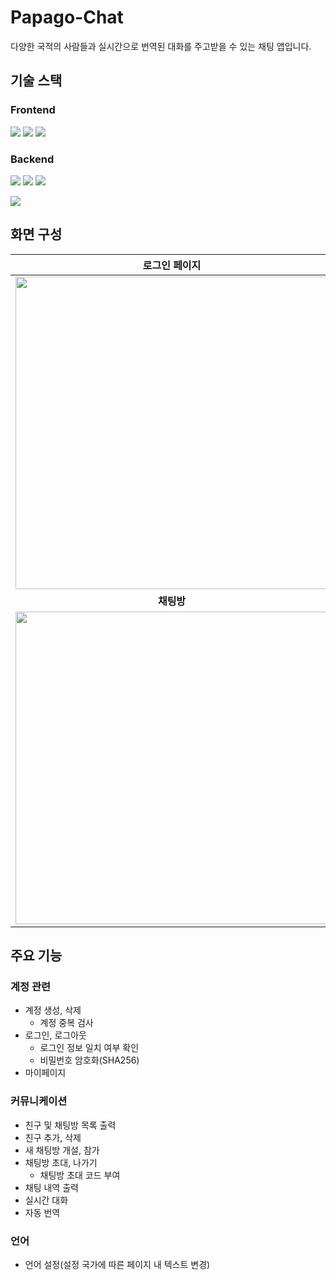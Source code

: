 # Papago-Chat

다양한 국적의 사람들과 실시간으로 번역된 대화를 주고받을 수 있는 채팅 앱입니다.

<!-- 아래 링크를 통해 앱을 테스트해볼 수 있습니다.

https://sd-park.github.io/papago-chat/ -->

## 기술 스택

### Frontend
<img src="https://img.shields.io/badge/html5-E34F26?style=for-the-badge&logo=html5&logoColor=white"> <img src="https://img.shields.io/badge/css3-1572B6?style=for-the-badge&logo=css3&logoColor=white"> <img src="https://img.shields.io/badge/javascript-F7DF1E?style=for-the-badge&logo=javascript&logoColor=white">
### Backend
<img src="https://img.shields.io/badge/node.js-339933?style=for-the-badge&logo=node.js&logoColor=white"> <img src="https://img.shields.io/badge/express-000000?style=for-the-badge&logo=express&logoColor=white"> <img src="https://img.shields.io/badge/socket.io-010101?style=for-the-badge&logo=socket.io&logoColor=white">

<img src="https://img.shields.io/badge/mysql-4479A1?style=for-the-badge&logo=mysql&logoColor=white">

## 화면 구성

|   **로그인 페이지**   | **계정 생성 페이지** |
|:-------------:|:------------:|
|<img src="https://user-images.githubusercontent.com/97375357/224344529-feba22d6-3ee6-43e2-b5a5-a8eaaa562df7.png" width="500"/>|<img src="https://user-images.githubusercontent.com/97375357/224345329-23cfe008-329e-4e41-890e-66bf3821fc02.png" width="500"/>|
| **채팅방** |  **마이페이지**  |
|<img src="https://user-images.githubusercontent.com/97375357/224345376-47831290-9267-48d9-940e-9b65b66c79c1.png" width="500"/>|<img src="https://user-images.githubusercontent.com/97375357/224345391-b9ab2190-c6d4-41f8-a154-90363d6ddb4f.png" width="500"/>|

## 주요 기능

### 계정 관련

- 계정 생성, 삭제
    - 계정 중복 검사
- 로그인, 로그아웃
    - 로그인 정보 일치 여부 확인
    - 비밀번호 암호화(SHA256)
- 마이페이지

### 커뮤니케이션

- 친구 및 채팅방 목록 출력
- 친구 추가, 삭제
- 새 채팅방 개설, 참가
- 채팅방 초대, 나가기
    - 채팅방 초대 코드 부여
- 채팅 내역 출력
- 실시간 대화
- 자동 번역

### 언어

- 언어 설정(설정 국가에 따른 페이지 내 텍스트 변경)
